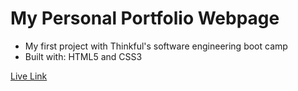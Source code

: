 # My Personal Portfolio Webpage

- My first project with Thinkful's software engineering boot camp
- Built with: HTML5 and CSS3

[Live Link](https://t-keazirian.github.io/taylor-responsive-portfolio/)
